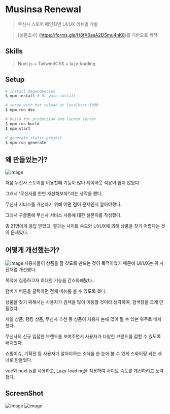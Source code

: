 # Musinsa Renewal

> 무신사 스토어 메인화면 UI/UX 리뉴얼 개발

> [설문조사] (https://forms.gle/H8fX6aeA2DSmu4nK8)를 기반으로 제작


Skills
---
> Nuxt.js + TailwindCSS + lazy-loading


Setup
---
``` bash
# install dependencies
$ npm install # Or yarn install

# serve with hot reload at localhost:3000
$ npm run dev

# build for production and launch server
$ npm run build
$ npm start

# generate static project
$ npm run generate
```


왜 만들었는가?
---
![image](https://user-images.githubusercontent.com/26542929/76966219-f66bda00-6968-11ea-9f42-5748909b818a.png)

처음 무신사 스토어를 이용할때 기능이 많아 레이아웃 적응이 쉽지 않았다.

그래서 '무신사를 한번 개선해보자!'라는 생각을 했다.

무신사 서비스를 개선하기 위해 어떤 점이 문제인지 알아야했다.

그래서 구글폼에 무신사 서비스 사용에 대한 설문지를 작성했다.

총 21명에게 응답 받았고, 결과는 사이트 속도와 UI/UX에 의해 상품을 찾기 어렵다는 것이 문제였다.



어떻게 개선했는가?
---

![image](https://user-images.githubusercontent.com/26542929/75114792-7b324380-569c-11ea-8ab3-586f07ce08fa.png)
사용자들이 상품을 잘 찾도록 만드는 것이 목적이었기 때문에 UI/UX는 위 사진처럼 개선했다.

목적에 집중하고자 최대한 기능을 간소화해봤다.

햄버거 버튼을 클릭하면 전체 메뉴를 볼 수 있도록 했다.

상품을 찾기 위해서는 사용자가 검색을 많이 이용할 것이라 생각하여, 검색창을 크게 만들었다.

세일 상품, 랭킹 상품, 무신사 추천 등 상품이 사용자 눈에 많이 띌 수 있는 위주로 배치했다.

무신사의 신규 입점한 브랜드를 보여주면서 사용자가 다양한 브랜드를 접할 수 있도록 배치했다.

쇼핑이슈, 기획전 등 사용자가 알아야하는 소식을 한 눈에 볼 수 있게 스와이핑 되는 배너로 만들었다.

vue와 nuxt.js를 사용하고, Lazy-loading을 적용하여 사이트 속도를 개선하려고 노력했다.



ScreenShot
---
![image](https://user-images.githubusercontent.com/26542929/75114794-808f8e00-569c-11ea-808f-bb8893d6ae6b.png)
![image](https://user-images.githubusercontent.com/26542929/75114790-74a3cc00-569c-11ea-8cb8-4a0dde9956c8.png)
